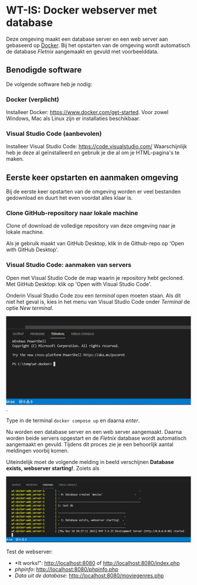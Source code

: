 # WT-IS: Docker webserver met database

Deze omgeving maakt een database server en een web server aan gebaseerd
op [Docker](https://www.docker.com/). Bij het opstarten van de omgeving
wordt automatisch de database *Fletnix* aangemaakt en gevuld met
voorbeelddata.

## Benodigde software

De volgende software heb je nodig:

### Docker (verplicht)

Installeer Docker: <https://www.docker.com/get-started>. Voor zowel
Windows, Mac als Linux zijn er installaties beschikbaar.

### Visual Studio Code (aanbevolen)

Installeer Visual Studio Code: <https://code.visualstudio.com/>
Waarschijnlijk heb je deze al geïnstalleerd en gebruik je die al om je
HTML-pagina's te maken.

## Eerste keer opstarten en aanmaken omgeving

Bij de eerste keer opstarten van de omgeving worden er veel bestanden
gedownload en duurt het even voordat alles klaar is.

### Clone GitHub-repository naar lokale machine

Clone of download de volledige repository van deze omgeving naar je
lokale machine.

Als je gebruik maakt van GitHub Desktop, klik in de Github-repo op 'Open
with GitHub Desktop'.

### Visual Studio Code: aanmaken van servers

Open met Visual Studio Code de map waarin je repository hebt gecloned.
Met GitHub Desktop: klik op 'Open with Visual Studio Code'.

Onderin Visual Studio Code zou een *terminal* open moeten staan. Als dit
niet het geval is, kies in het menu van Visual Studio Code onder
*Terminal* de optie *New terminal*.

![Terminal Visual Studio Code](readme-images/vscode-terminal.png).

Type in de terminal `docker compose up` en daarna *enter*.

Nu worden  een database server en een web server aangemaakt. Daarna worden beide servers opgestart en de *Fletnix* database wordt automatisch
aangemaakt en gevuld. Tijdens dit proces zie je een behoorlijk aantal meldingen voorbij komen.

Uiteindelijk moet de volgende melding in beeld verschijnen **Database exists, webserver starting!**. Zoiets als

![Servers aangemaakt](readme-images/vscode-servers-created.png)

Test de webserver:

- *It works!": <http://localhost:8080> of <http://localhost:8080/index.php>
- *phpinfo*: <http://localhost:8080/phpinfo.php>
- *Data uit de database*: <http://localhost:8080/moviegenres.php>

